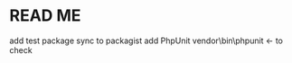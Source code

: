 READ ME 
============

add test package
sync to packagist
add PhpUnit 
	vendor\bin\phpunit <- to check